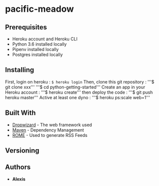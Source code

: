 # pacific-meadow

## Prerequisites

* Heroku account and Heroku CLI
* Python 3.6 installed locally
* Pipenv installed locally
* Postgres installed locally

## Installing

First, login on heroku : ```$ heroku login```
Then, clone this git repository : '''$ git clone xxx'''
'''$ cd python-getting-started'''
Create an app in your Heroku account : '''$ heroku create'''
then deploy the code : '''$ git push heroku master'''
Active at least one dyno : '''$ heroku ps:scale web=1'''

## Built With

* [Dropwizard](http://www.dropwizard.io/1.0.2/docs/) - The web framework used
* [Maven](https://maven.apache.org/) - Dependency Management
* [ROME](https://rometools.github.io/rome/) - Used to generate RSS Feeds

## Versioning


## Authors

* **Alexis**
